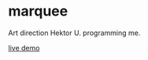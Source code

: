 # marquee
Art direction Hektor U. programming me.

[live demo](https://fabianmoronzirfas.me/marquee/)
